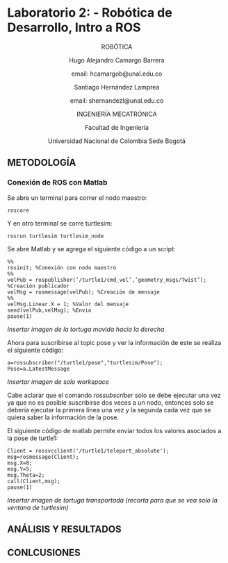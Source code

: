 # Laboratorio 2: - Robótica de Desarrollo, Intro a ROS

<p align="center">
ROBÓTICA

<p align="center">
Hugo Alejandro Camargo Barrera
<p align="center">
email: hcamargob@unal.edu.co

<p align="center">
Santiago Hernández Lamprea
<p align="center">
email: shernandezl@unal.edu.co


<p align="center">
INGENIERÍA MECATRÓNICA
<p align="center">
Facultad de Ingeniería
<p align="center">
Universidad Nacional de Colombia Sede Bogotá

  
## METODOLOGÍA
### Conexión de ROS con Matlab
  
  Se abre un terminal para correr el nodo maestro:
  ```
  roscore
  ```
  Y en otro terminal se corre turtlesim:
  ```
  rosrun turtlesim turtlesim_node
  ```
  Se abre Matlab y se agrega el siguiente código a un script:
  ```
  %%
  rosinit; %Conexión con nodo maestro
  %%
  velPub = rospublisher(’/turtle1/cmd_vel’,’geometry_msgs/Twist’); %Creación publicador
  velMsg = rosmessage(velPub); %Creación de mensaje
  %%
  velMsg.Linear.X = 1; %Valor del mensaje
  send(velPub,velMsg); %Envio
  pause(1)
  ```
  
  *Insertar imagen de la tortuga movida hacia la derecha*
  
  Ahora para suscribirse al topic pose y ver la información de este se realiza el siguiente código:
  ```
  a=rossubscriber("/turtle1/pose","turtlesim/Pose");
  Pose=a.LatestMessage
  ```
  *Insertar imagen de solo workspace*
  
  Cabe aclarar que el comando *rossubscriber* solo se debe ejecutar una vez ya que no es posible suscribirse dos veces a un nodo, entonces solo se debería ejecutar la primera línea una vez y la segunda cada vez que se quiera saber la información de la pose.
 
  El siguiente código de matlab permite enviar todos los valores asociados a la pose de turtle1:
  ```
  Client = rossvcclient('/turtle1/teleport_absolute');
  msg=rosmessage(Client);
  msg.X=8;
  msg.Y=5;
  msg.Theta=2;
  call(Client,msg);
  pause(1)
  ```
  *Insertar imagen de tortuga transportada (recorta para que se vea solo la ventana de turtlesim)*
  
  
  
  
## ANÁLISIS Y RESULTADOS

## CONLCUSIONES
